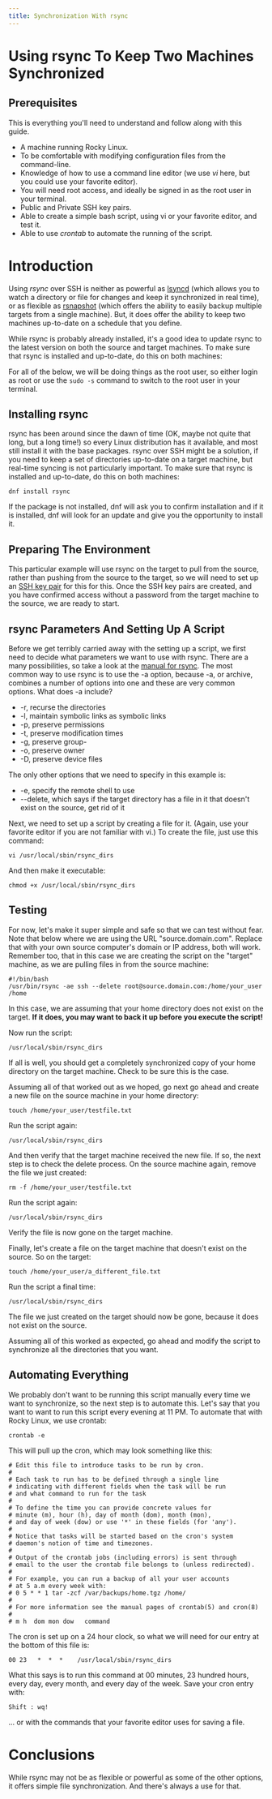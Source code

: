 ```yaml
---
title: Synchronization With rsync
---
```


# Using rsync To Keep Two Machines Synchronized

## Prerequisites

This is everything you'll need to understand and follow along with this guide.

* A machine running Rocky Linux.
* To be comfortable with modifying configuration files from the command-line.
* Knowledge of how to use a command line editor (we use _vi_ here, but you could use your favorite editor).
* You will need root access, and ideally be signed in as the root user in your terminal.
* Public and Private SSH key pairs.
* Able to create a simple bash script, using vi or your favorite editor, and test it.
* Able to use _crontab_ to automate the running of the script.

# Introduction

Using _rsync_ over SSH is neither as powerful as [lsyncd](../backup/mirroring_lsyncd.md) (which allows you to watch a directory or file for changes and keep it synchronized in real time), or as flexible as [rsnapshot](../backup/rsnapshot_backup.md) (which offers the ability to easily backup multiple targets from a single machine). But, it does offer the ability to keep two machines up-to-date on a schedule that you define.

While rsync is probably already installed, it's a good idea to update rsync to the latest version on both the source and target machines. To make sure that rsync is installed and up-to-date, do this on both machines:

For all of the below, we will be doing things as the root user, so either login as root or use the `sudo -s` command to switch to the root user in your terminal.

## Installing rsync

rsync has been around since the dawn of time (OK, maybe not quite that long, but a long time!) so every Linux distribution has it available, and most still install it with the base packages. rsync over SSH might be a solution, if you need to keep a set of directories up-to-date on a target machine, but real-time syncing is not particularly important. To make sure that rsync is installed and up-to-date, do this on both machines:

`dnf install rsync`

If the package is not installed, dnf will ask you to confirm installation and if it is installed, dnf will look for an update and give you the opportunity to install it.

## Preparing The Environment

This particular example will use rsync on the target to pull from the source, rather than pushing from the source to the target, so we will need to set up an [SSH key pair](../security/ssh_public_private_keys.md) for this for this. Once the SSH key pairs are created, and you have confirmed access without a password from the target machine to the source, we are ready to start.

## rsync Parameters And Setting Up A Script

Before we get terribly carried away with the setting up a script, we first need to decide what parameters we want to use with rsync. There are a many possibilities, so take a look at the [manual for rsync](https://linux.die.net/man/1/rsync). The most common way to use rsync is to use the -a option, because -a, or archive, combines a number of options into one and these are very common options. What does -a include?

* -r, recurse the directories
* -l, maintain symbolic links as symbolic links
* -p, preserve permissions
* -t, preserve modification times
* -g, preserve group-
* -o, preserve owner
* -D, preserve device files

The only other options that we need to specify in this example is:

* -e, specify the remote shell to use
* --delete, which says if the target directory has a file in it that doesn't exist on the source, get rid of it

Next, we need to set up a script by creating a file for it. (Again, use your favorite editor if you are not familiar with vi.) To create the file, just use this command:

`vi /usr/local/sbin/rsync_dirs`

And then make it executable:

`chmod +x /usr/local/sbin/rsync_dirs`

## Testing

For now, let's make it super simple and safe so that we can test without fear. Note that below where we are using the URL "source.domain.com". Replace that with your own source computer's domain or IP address, both will work. Remember too, that in this case we are creating the script on the "target" machine, as we are pulling files in from the source machine:

```
#!/bin/bash
/usr/bin/rsync -ae ssh --delete root@source.domain.com:/home/your_user /home
```
In this case, we are assuming that your home directory does not exist on the target. **If it does, you may want to back it up before you execute the script!**

Now run the script:

`/usr/local/sbin/rsync_dirs`

If all is well, you should get a completely synchronized copy of your home directory on the target machine. Check to be sure this is the case.

Assuming all of that worked out as we hoped, go next go ahead and create a new file on the source machine in your home directory:

`touch /home/your_user/testfile.txt`

Run the script again:

`/usr/local/sbin/rsync_dirs`

And then verify that the target machine received the new file. If so, the next step is to check the delete process.  On the source machine again, remove the file we just created:

`rm -f /home/your_user/testfile.txt`

Run the script again:

`/usr/local/sbin/rsync_dirs`

Verify the file is now gone on the target machine.

Finally, let's create a file on the target machine that doesn't exist on the source. So on the target:

`touch /home/your_user/a_different_file.txt`

Run the script a final time:

`/usr/local/sbin/rsync_dirs`

The file we just created on the target should now be gone, because it does not exist on the source.

Assuming all of this worked as expected, go ahead and modify the script to synchronize all the directories that you want.

## Automating Everything

We probably don't want to be running this script manually every time we want to synchronize, so the next step is to automate this. Let's say that you want to want to run this script every evening at 11 PM. To automate that with Rocky Linux, we use crontab:

`crontab -e`

This will pull up the cron, which may look something like this:

```
# Edit this file to introduce tasks to be run by cron.
#
# Each task to run has to be defined through a single line
# indicating with different fields when the task will be run
# and what command to run for the task
#
# To define the time you can provide concrete values for
# minute (m), hour (h), day of month (dom), month (mon),
# and day of week (dow) or use '*' in these fields (for 'any').
#
# Notice that tasks will be started based on the cron's system
# daemon's notion of time and timezones.
#
# Output of the crontab jobs (including errors) is sent through
# email to the user the crontab file belongs to (unless redirected).
#
# For example, you can run a backup of all your user accounts
# at 5 a.m every week with:
# 0 5 * * 1 tar -zcf /var/backups/home.tgz /home/
#
# For more information see the manual pages of crontab(5) and cron(8)
#
# m h  dom mon dow   command
```
The cron is set up on a 24 hour clock, so what we will need for our entry at the bottom of this file is:

`00 23   *  *  *    /usr/local/sbin/rsync_dirs`

What this says is to run this command at 00 minutes, 23 hundred hours, every day, every month, and every day of the week. Save your cron entry with:

`Shift : wq!`

... or with the commands that your favorite editor uses for saving a file.

# Conclusions

While rsync may not be as flexible or powerful as some of the other options, it offers simple file synchronization. And there's always a use for that.

